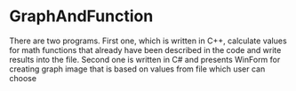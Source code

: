 # GraphAndFunction
There are two programs. First one, which is written in C++, calculate values for math functions that already have been described in the code and write results into the file. Second one is written in C# and presents WinForm for creating graph image that is based on values from file which user can choose
